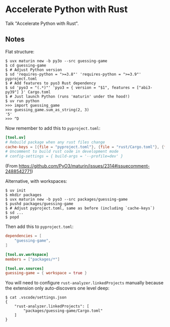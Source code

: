 # Accelerate Python with Rust

Talk "Accelerate Python with Rust".

## Notes

Flat structure:

```shell
$ uvx maturin new -b py3o --src guessing-game
$ cd guessing-game
$ # Adjust Python version
$ sd 'requires-python = ">=3.8"' 'requires-python = ">=3.9"' pyproject.toml
$ # Add features to pyo3 Rust dependency
$ sd 'pyo3 = "(.*)"' 'pyo3 = { version = "$1", features = ["abi3-py39"] }' Cargo.toml
$ # Just launch Python (runs 'maturin' under the hood!)
$ uv run python
>>> import guessing_game
>>> guessing_game.sum_as_string(2, 3)
'5'
>>> ^D
```

Now remember to add this to `pyproject.toml`:

```toml
[tool.uv]
# Rebuild package when any rust files change
cache-keys = [{file = "pyproject.toml"}, {file = "rust/Cargo.toml"}, {file = "**/*.rs"}]
# Uncomment to build rust code in development mode
# config-settings = { build-args = '--profile=dev' }
```

(From https://github.com/PyO3/maturin/issues/2314#issuecomment-2488542771)

Alternative, with workspaces:

```shell
$ uv init
$ mkdir packages
$ uvx maturin new -b pyo3 --src packages/guessing-game
$ pushd packages/guessing-game
$ # Adjust pyproject.toml, same as before (including `cache-keys`)
$ sd ...
$ popd
```

Then add this to `pyproject.toml`:

```toml
dependencies = [
    "guessing-game",
]

[tool.uv.workspace]
members = ["packages/*"]

[tool.uv.sources]
guessing-game = { workspace = true }
```

You will need to configure `rust-analyzer.linkedProjects` manually
because the extension only auto-discovers one level deep:

```shell
$ cat .vscode/settings.json
{
    "rust-analyzer.linkedProjects": [
        "packages/guessing-game/Cargo.toml"
    ]
}
```
